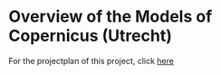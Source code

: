 # Overview of the Models of Copernicus (Utrecht)
For the projectplan of this project, click [here]()